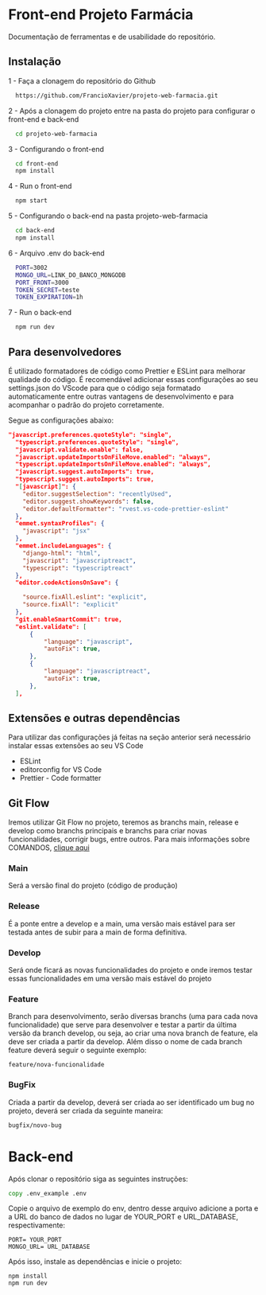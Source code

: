 # Front-end Projeto Farmácia

Documentação de ferramentas e de usabilidade do repositório.

## Instalação
  1 - Faça a clonagem do repositório do Github
  ```bash
    https://github.com/FrancioXavier/projeto-web-farmacia.git
  ```
  2 - Após a clonagem do projeto entre na pasta do projeto para configurar o front-end e back-end
  ```bash
    cd projeto-web-farmacia
  ```
  3 - Configurando o front-end
  ```bash
    cd front-end
    npm install
  ```
  4 - Run o front-end
  ```bash
    npm start
  ```
  5 - Configurando o back-end na pasta projeto-web-farmacia
  ```bash
    cd back-end
    npm install
  ```
  6 - Arquivo .env do back-end
  ```bash
    PORT=3002
    MONGO_URL=LINK_DO_BANCO_MONGODB
    PORT_FRONT=3000
    TOKEN_SECRET=teste
    TOKEN_EXPIRATION=1h
  ```
  7 - Run o back-end
  ```bash
    npm run dev
  ```
## Para desenvolvedores
É utilizado formatadores de código como Prettier e ESLint para melhorar qualidade do código. É recomendável adicionar essas configurações ao seu settings.json do VScode para que o código seja formatado automaticamente entre outras vantagens de desenvolvimento e para acompanhar o padrão do projeto corretamente.

Segue as configurações abaixo:
```json
"javascript.preferences.quoteStyle": "single",
  "typescript.preferences.quoteStyle": "single",
  "javascript.validate.enable": false,
  "javascript.updateImportsOnFileMove.enabled": "always",
  "typescript.updateImportsOnFileMove.enabled": "always",
  "javascript.suggest.autoImports": true,
  "typescript.suggest.autoImports": true,
  "[javascript]": {
    "editor.suggestSelection": "recentlyUsed",
    "editor.suggest.showKeywords": false,
    "editor.defaultFormatter": "rvest.vs-code-prettier-eslint"
  },
  "emmet.syntaxProfiles": {
    "javascript": "jsx"
  },
  "emmet.includeLanguages": {
    "django-html": "html",
    "javascript": "javascriptreact",
    "typescript": "typescriptreact"
  },
  "editor.codeActionsOnSave": {

    "source.fixAll.eslint": "explicit",
    "source.fixAll": "explicit"
  },
  "git.enableSmartCommit": true,
  "eslint.validate": [
      {
          "language": "javascript",
          "autoFix": true,
      },
      {
          "language": "javascriptreact",
          "autoFix": true,
      },
  ],
```

## Extensões e outras dependências
Para utilizar das configurações já feitas na seção anterior será necessário instalar essas extensões ao seu VS Code

* ESLint
* editorconfig for VS Code
* Prettier - Code formatter

## Git Flow
Iremos utilizar Git Flow no projeto, teremos as branchs main, release e develop como branchs principais e branchs para criar novas funcionalidades, corrigir bugs, entre outros. Para mais informações sobre COMANDOS, [clique aqui](https://www.alura.com.br/artigos/git-flow-o-que-e-como-quando-utilizar?utm_term=&utm_campaign=&utm_source=adwords&utm_medium=ppc&hsa_acc=7964138385&hsa_cam=20946398532&hsa_grp=153091871930&hsa_ad=688089973825&hsa_src=g&hsa_tgt=dsa-2258482180963&hsa_kw=&hsa_mt=&hsa_net=adwords&hsa_ver=3&gad_source=1&gclid=Cj0KCQiAzoeuBhDqARIsAMdH14E-zktm1mamIKASgRKLbmqXJXAJc4awHSEyK0MMU0XbXUyKnlUhnScaAsuzEALw_wcB)

### Main
Será a versão final do projeto (código de produção)

### Release
É a ponte entre a develop e a main, uma versão mais estável para ser testada antes de subir para a main de forma definitiva.

### Develop
Será onde ficará as novas funcionalidades do projeto e onde iremos testar essas funcionalidades em uma versão mais estável do projeto

### Feature
Branch para desenvolvimento, serão diversas branchs (uma para cada nova funcionalidade) que serve para desenvolver e testar a partir da última versão da branch develop, ou seja, ao criar uma nova branch de feature, ela deve ser criada a partir da develop. Além disso o nome de cada branch feature deverá seguir o seguinte exemplo:

```
feature/nova-funcionalidade
```

### BugFix
Criada a partir da develop, deverá ser criada ao ser identificado um bug no projeto, deverá ser criada da seguinte maneira:

```
bugfix/novo-bug
```

# Back-end

Após clonar o repositório siga as seguintes instruções:
```cmd
copy .env_example .env
```
Copie o arquivo de exemplo do env, dentro desse arquivo adicione a porta e a URL do banco de dados no lugar de YOUR_PORT e URL_DATABASE, respectivamente:
```
PORT= YOUR_PORT
MONGO_URL= URL_DATABASE
```
Após isso, instale as dependências e inicie o projeto:
```
npm install
npm run dev
```
